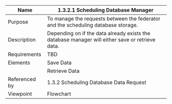 
| Name | 1.3.2.1 Scheduling Database Manager |
| ----------- | ----------- |
| Purpose | To manage the requests between the federator and the scheduling database storage.|
| Description | Depending on if the data already exists the database manager will either save or retrieve data.|
| Requirements | TBD |
| Elements | Save Data |
|  | Retrieve Data |
| Referenced by | 1.3.2 Scheduling Database Data Request|
| Viewpoint | Flowchart |
